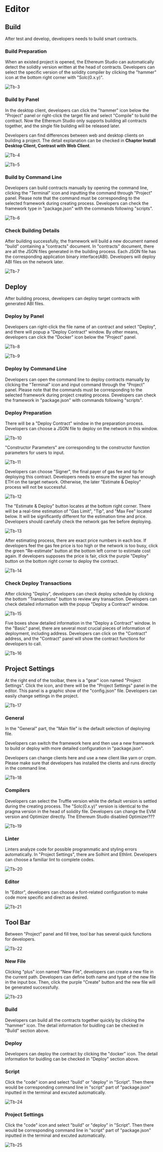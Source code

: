 # Editor

## Build

After test and develop, developers needs to build smart contracts.

### Build Preparation

When an existed project is opened, the Ethereum Studio can automatically detect the solidity version written at the head of contracts. Developers can select the specific version of the solidity compiler by clicking the "hammer" icon at the bottom right corner with "Solc(0.x.y)". 

![Tb-3](/pic/Tb-3.png)

### Build by Panel

In the desktop client, developers can click the "hammer" icon below the "Project" panel or right-click the target file and select "Compile" to build the contract. Now the Ethereum Studio only supports building all contracts together, and the single file building will be released later.

Developers can find differences between web and desktop clients on building a project. The detail explanation can be checked in **Chapter Install Desktop Client, Contrast with Web Client**.

![Tb-4](/pic/Tb-4.png)


![Tb-5](/pic/Tb-5.png)

### Build by Command Line

Developers can build contracts manually by opening the command line, clicking the "Terminal" icon and inputting the command through "Project" panel. Please note that the command must be corresponding to the selected framework during creating process. Developers can check the framework type in "package.json" with the commands following "scripts".

![Tb-6](/pic/Tb-6.png)

### Check Building Details

After building successfully, the framework will build a new document named "build" containing a "contracts" document. In "contracts" document, there are all the JSON files generated in the building process. Each JSON file has the corresponding application binary interface(ABI). Developers will deploy ABI files on the network later.

![Tb-7](/pic/Tb-7.png)

## Deploy

After building process, developers can deploy target contracts with generated ABI files.

### Deploy by Panel

Developers can right-click the file name of an contract and select "Deploy", and there will popup a "Deploy Contract" window. By other means, developers can click the "Docker" icon below the "Project" panel.

![Tb-8](/pic/Tb-8.png)

![Tb-9](/pic/Tb-9.png)

### Deploy by Command Line

Developers can open the command line to deploy contracts manually by clicking the "Terminal" icon and input command through the "Project" panel. Please note that the commands must be corresponding to the selected framework during project creating process. Developers can check the framework in "package.json" with commands following "scripts".

### Deploy Preparation

There will be a "Deploy Contract" window in the preparation process. Developers can choose a JSON file to deploy on the network in this window.

![Tb-10](/pic/Tb-10.png)

"Constructor Parameters" are corresponding to the constructor function parameters for users to input.

![Tb-11](/pic/Tb-11.png)

Developers can choose "Signer", the final payer of gas fee and tip for deploying this contract. Developers needs to ensure the signer has enough ETH on the target network. Otherwise, the later "Estimate & Deploy" process will not be successful.

![Tb-12](/pic/Tb-12.png)

The "Estimate & Deploy" button locates at the bottom right corner. There will be a real-time estimation of "Gas Limit", "Tip", and "Max Fee" located below. It will be significantly different for the estimation time and price. Developers should carefully check the network gas fee before deploying.

![Tb-13](/pic/Tb-13.png)

After estimating process, there are exact price numbers in each box. If developers feel the gas fee price is too high or the network is too busy, click the green "Re-estimate" button at the bottom left corner to estimate cost again. If developers supposes the price is fair, click the purple "Deploy" button on the bottom right corner to deploy the contract.

![Tb-14](/pic/Tb-14.png)

### Check Deploy Transactions

After clicking "Deploy", developers can check deploy schedule by clicking the bottom "Transactions" button to review any transaction. Developers can check detailed information with the popup "Deploy a Contract" window.

![Tb-15](/pic/Tb-15.png)

Five boxes show detailed information in the "Deploy a Contract" window. In the "Basic" panel, there are several most crucial pieces of information of deployment, including address. Developers can click on the "Contract" address, and the "Contract" panel will show the contract functions for developers to call.

![Tb-16](/pic/Tb-16.png)


## Project Settings

At the right end of the toolbar, there is a "gear" icon named "Project Settings". Click the icon, and there will be the "Project Settings" panel in the editor. This panel is a graphic show of the "config.json" file. Developers can easily change settings in the project.

![Tb-17](/pic/Tb-17.png)

### General

In the "General" part, the "Main file" is the default selection of deploying file.

Developers can switch the framework here and then use a new framework to build or deploy with more detailed configuration in "package.json".

Developers can change clients here and use a new client like yarn or cnpm. Please make sure that developers has installed the clients and runs directly in the command line.

![Tb-18](/pic/Tb-18.png)

### Compilers

Developers can select the Truffle version while the default version is settled during the creating process. The "Solc(0.x.y)" version is identical to the pragma version in the head of solidity file. Developers can change the EVM version and Optimizer directly. The Ethereum Studio disabled Optimizer???

![Tb-19](/pic/Tb-19.png)

### Linter

Linters analyze code for possible programmatic and styling errors automatically. In "Project Settings", there are Solhint and Ethlint. Developers can choose a familiar lint to complete codes.

![Tb-20](/pic/Tb-20.png)

### Editor

In "Editor", developers can choose a font-related configuration to make code more specific and direct as desired.

![Tb-21](/pic/Tb-21.png)



## Tool Bar

Between "Project" panel and fill tree, tool bar has several quick functions for developers.

![Tb-22](/pic/Tb-22.png)

### New File

Clicking "plus" icon named "New File", developers can create a new file in the current path. Developers can define both name and type of the new file in the input box. Then, click the purple "Create" button and the new file will be generated successfully.

![Tb-23](/pic/Tb-23.png)

### Build

Developers can build all the contracts together quickly by clicking the "hammer" icon. The detail information for buidling can be checked in "Build" section above.

### Deploy

Developers can deploy the contract by clicking the "docker" icon. The detail information for buidling can be checked in "Deploy" section above.


### Script

Click the "code" icon and select "build" or "deploy" in "Script". Then there would be corresponding command line in "script" part of "package.json" inputted in the terminal and excuted automatically.

![Tb-24](/pic/Tb-24.png)

### Project Settings

Click the "code" icon and select "build" or "deploy" in "Script". Then there would be corresponding command line in "script" part of "package.json" inputted in the terminal and excuted automatically.

![Tb-25](/pic/Tb-25.png)